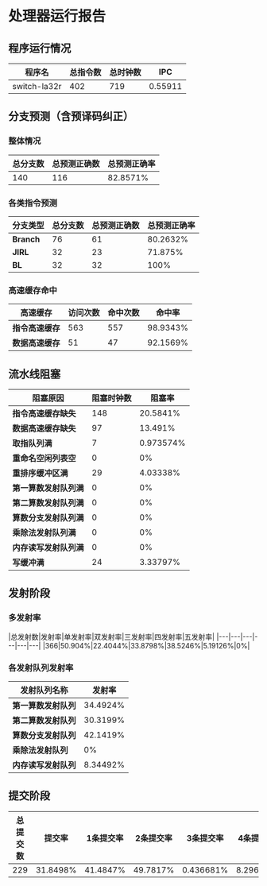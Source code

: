 # 处理器运行报告
## 程序运行情况
|程序名|总指令数|总时钟数|IPC|
|---|---|---|---|
|switch-la32r|402|719|0.55911|

## 分支预测（含预译码纠正）
### 整体情况
|总分支数|总预测正确数|总预测正确率|
|---|---|---|
|140|116|82.8571%|

### 各类指令预测
|分支类型|总分支数|总预测正确数|总预测正确率|
|---|---|---|---|
|**Branch**| 76 | 61 | 80.2632%|
|**JIRL**| 32 | 23 | 71.875%|
|**BL**| 32 | 32 | 100%|

### 高速缓存命中
|高速缓存|访问次数|命中次数|命中率|
|---|---|---|---|
|**指令高速缓存**| 563 | 557 | 98.9343%|
|**数据高速缓存**| 51 | 47 | 92.1569%|
## 流水线阻塞
|阻塞原因|阻塞时钟数|阻塞率|
|---|---|---|
|**指令高速缓存缺失**| 148 | 20.5841%|
|**数据高速缓存缺失**| 97 | 13.491%|
|**取指队列满**| 7 | 0.973574%|
|**重命名空闲列表空**|0 | 0%|
|**重排序缓冲区满**|29 | 4.03338%|
|**第一算数发射队列满**|0 | 0%|
|**第二算数发射队列满**|0 | 0%|
|**算数分支发射队列满**|0 | 0%|
|**乘除法发射队列满**|0 | 0%|
|**内存读写发射队列满**|0 | 0%|
|**写缓冲满**|24 | 3.33797%|

## 发射阶段
### 多发射率
|总发射数|发射率|单发射率|双发射率|三发射率|四发射率|五发射率|
|---|---|---|---|---|---|
|366|50.904%|22.4044%|33.8798%|38.5246%|5.19126%|0%|

### 各发射队列发射率
|发射队列名称|发射率|
|---|---|
|**第一算数发射队列**|34.4924%|
|**第二算数发射队列**|30.3199%|
|**算数分支发射队列**|42.1419%|
|**乘除法发射队列**|0%|
|**内存读写发射队列**|8.34492%|

## 提交阶段
|总提交数|提交率|1条提交率|2条提交率|3条提交率|4条提交率|
|---|---|---|---|---|---|
|229|31.8498%|41.4847%|49.7817%|0.436681%|8.29694%|

